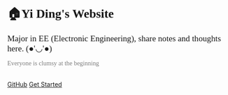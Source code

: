 <!-- _coverpage.md -->
<!-- <div class="center" style="max-width:300px;"><img src="https://imagebank-0.oss-cn-beijing.aliyuncs.com/VS-PicGo/2024-07-02-13-31-34__coverpage_.jpg"/></div> -->


# 🏠<span style="font-family:'Times New Roman','Cascadia Code';">Yi Ding's Website</span><br> 

<span style="font-family:'Times New Roman';font-size:1.2rem;">Major in EE (Electronic Engineering), share notes and thoughts here. (●'◡'●)</span>

<div class='clumsy'>Everyone is clumsy at the beginning </div><br>

<style>
    .clumsy {
         font-size: 0.9rem;
         color: rgba(70, 70, 70, 0.7);
         font-family: 'Cascadia Code', 'Times New Roman';
    }
</style>


[GitHub](https://github.com/YiDingg)
[Get Started](/HOMEPAGE.md)

